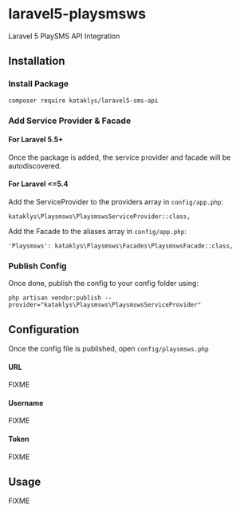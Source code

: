 
laravel5-playsmsws
===============
Laravel 5 PlaySMS API Integration

## Installation

### Install Package

```
composer require kataklys/laravel5-sms-api
```
### Add Service Provider & Facade

#### For Laravel 5.5+
Once the package is added, the service provider and facade will be autodiscovered.

#### For Laravel <=5.4
Add the ServiceProvider to the providers array in `config/app.php`:
```
kataklys\Playsmsws\PlaysmswsServiceProvider::class,
```

Add the Facade to the aliases array in `config/app.php`:
```
'Playsmsws': kataklys\Playsmsws\Facades\PlaysmswsFacade::class,
```

### Publish Config
Once done, publish the config to your config folder using:
```
php artisan vendor:publish --provider="kataklys\Playsmsws\PlaysmswsServiceProvider"
```

## Configuration
Once the config file is published, open `config/playsmsws.php`

#### URL
FIXME
#### Username
FIXME
#### Token
FIXME

## Usage
FIXME

